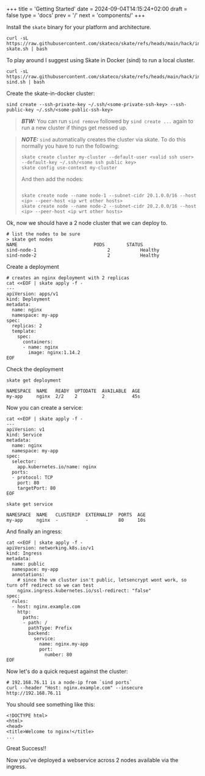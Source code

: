 +++
title = 'Getting Started'
date = 2024-09-04T14:15:24+02:00
draft = false
type = 'docs'
prev = '/'
next = 'components/'
+++

Install the `skate` binary for your platform and architecture.

```shell
curl -sL https://raw.githubusercontent.com/skateco/skate/refs/heads/main/hack/install-skate.sh | bash
```

To play around I suggest using Skate in Docker (sind) to run a local cluster.

```shell {filename=Shell}
curl -sL https://raw.githubusercontent.com/skateco/skate/refs/heads/main/hack/install-sind.sh | bash
```

Create the skate-in-docker cluster:

```shell
sind create --ssh-private-key ~/.ssh/<some-private-ssh-key> --ssh-public-key ~/.ssh/<some-public-ssh-key>
```


> **_BTW:_**
> You can run `sind remove` followed by `sind create ...` again to run a new cluster if things get messed up.



> **_NOTE:_**
> `sind` automatically creates the cluster via skate.
> To do this normally you have to run the following:
> 
> ```shell
> skate create cluster my-cluster --default-user <valid ssh user> --default-key ~/.ssh/<some ssh public key>
> skate config use-context my-cluster
> ```
> And then add the nodes:
> 
> ```shell
> 
> skate create node --name node-1 --subnet-cidr 20.1.0.0/16 --host <ip> --peer-host <ip wrt other hosts>
> skate create node --name node-2 --subnet-cidr 20.2.0.0/16 --host <ip> --peer-host <ip wrt other hosts>
> ```


Ok, now we should have a 2 node cluster that we can deploy to.

```shell
# list the nodes to be sure
> skate get nodes
NAME                            PODS        STATUS    
sind-node-1                          2           Healthy   
sind-node-2                          2           Healthy  
```

Create a deployment

```shell
# creates an nginx deployment with 2 replicas
cat <<EOF | skate apply -f -
---
apiVersion: apps/v1
kind: Deployment
metadata:
  name: nginx
  namespace: my-app
spec:
  replicas: 2
  template:
    spec:
      containers:
      - name: nginx
        image: nginx:1.14.2
EOF
```

Check the deployment

```shell   
skate get deployment

NAMESPACE  NAME   READY  UPTODATE  AVAILABLE  AGE 
my-app     nginx  2/2    2         2          45s 
```

Now you can create a service:

```shell
cat <<EOF | skate apply -f -
---
apiVersion: v1
kind: Service
metadata:
  name: nginx
  namespace: my-app
spec:
  selector:
    app.kubernetes.io/name: nginx
  ports:
  - protocol: TCP
    port: 80
    targetPort: 80
EOF
```

```shell   
skate get service

NAMESPACE  NAME   CLUSTERIP  EXTERNALIP  PORTS  AGE 
my-app     nginx  -          -           80     10s 
```

And finally an ingress:

```shell
cat <<EOF | skate apply -f -
apiVersion: networking.k8s.io/v1
kind: Ingress
metadata:
  name: public
  namespace: my-app
  annotations:
    # since the vm cluster isn't public, letsencrypt wont work, so turn off redirect so we can test
    nginx.ingress.kubernetes.io/ssl-redirect: "false"
spec:
  rules:
  - host: nginx.example.com
    http:
      paths:
      - path: /
        pathType: Prefix
        backend:
          service:
            name: nginx.my-app
            port:
              number: 80
EOF
```

Now let's do a quick request against the cluster:
```shell
# 192.168.76.11 is a node-ip from `sind ports`
curl --header "Host: nginx.example.com" --insecure  http://192.168.76.11
```

You should see something like this:
```shell
<!DOCTYPE html>
<html>
<head>
<title>Welcome to nginx!</title>
...
```
Great Success!!

Now you've deployed a webservice across 2 nodes available via the ingress.
